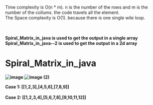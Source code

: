 Time complexity is O(n * m). n is the number of the rows and m is the number of the collums. the code travels all the element.
<br>
The Space complexity is O(1). because there is one single wile loop.

<br>
<br>
<b>Spiral_Matrix_in_java<b> is used to get the output in a single array
<br>
<b>Spiral_Matrix_in_java--2<b> is used to get the output in a 2d array

# Spiral_Matrix_in_java
![image](https://user-images.githubusercontent.com/84063889/215672952-9bdd9c55-1422-4819-ac6c-749e1cb9d431.png)
![image (2)](https://user-images.githubusercontent.com/84063889/215673021-27af86dc-5abd-4183-8d8a-93c8032ecefe.png)


Case 1: [[1,2,3],[4,5,6],[7,8,9]]
<br>
<br>
Case 2: [[1,2,3,4],[5,6,7,8],[9,10,11,12]]
